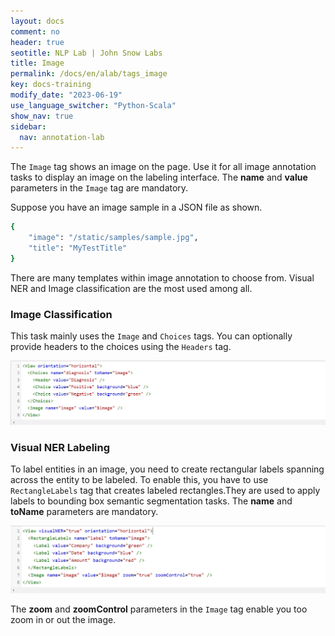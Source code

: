 ```yaml
---
layout: docs
comment: no
header: true
seotitle: NLP Lab | John Snow Labs
title: Image
permalink: /docs/en/alab/tags_image
key: docs-training
modify_date: "2023-06-19"
use_language_switcher: "Python-Scala"
show_nav: true
sidebar:
  nav: annotation-lab
---
```


The `Image` tag shows an image on the page. Use it for all image annotation tasks to display an image on the labeling interface. The **name** and **value** parameters in the `Image` tag are mandatory.

Suppose you have an image sample in a JSON file as shown.
```bash
{
    "image": "/static/samples/sample.jpg",
    "title": "MyTestTitle"
}
```
There are many templates within image annotation to choose from. Visual NER and Image classification are the most used among all.

### Image Classification

This task mainly uses the `Image` and `Choices` tags. You can optionally provide headers to the choices using the `Headers` tag.

![Image-classification](/assets/images/annotation_lab/xml-tags/image_classification.png)

### Visual NER Labeling

To label entities in an image, you need to create rectangular labels spanning across the entity to be labeled. To enable this, you have to use `RectangleLabels` tag that creates labeled rectangles.They are used to apply labels to bounding box semantic segmentation tasks. The **name** and **toName** parameters are mandatory.

![Visual-NER](/assets/images/annotation_lab/xml-tags/visual_ner.png)

The **zoom** and **zoomControl** parameters in the `Image` tag enable you too zoom in or out the image.